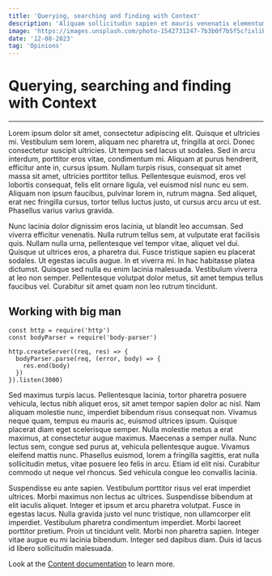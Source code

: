 ```yaml
---
title: 'Querying, searching and finding with Context'
description: 'Aliquam sollicitudin sapien et mauris venenatis elementum. Morbi libero massa, pellentesque pharetra risus a, ornare accumsan libero. Nullam eu nisl mi. Donec tempus sit amet risus et viverra. Nulla facilisi. Ut quis posuere nisl.'
image: 'https://images.unsplash.com/photo-1542731247-7b3b0f7b5f5c?ixlib=rb-1.2.1&ixid=eyJhcHBfaWQiOjEyMDd9&auto=format&fit=crop&w=1350&q=80'
date: '12-08-2023'
tag: 'Opinions'
---
```


# Querying, searching and finding with Context

---

Lorem ipsum dolor sit amet, consectetur adipiscing elit. Quisque et ultricies mi. Vestibulum sem lorem, aliquam nec pharetra ut, fringilla at orci. Donec consectetur suscipit ultricies. Ut tempus sed lacus ut sodales. Sed in arcu interdum, porttitor eros vitae, condimentum mi. Aliquam at purus hendrerit, efficitur ante in, cursus ipsum. Nullam turpis risus, consequat sit amet massa sit amet, ultricies porttitor tellus. Pellentesque euismod, eros vel lobortis consequat, felis elit ornare ligula, vel euismod nisl nunc eu sem. Aliquam non ipsum faucibus, pulvinar lorem in, rutrum magna. Sed aliquet, erat nec fringilla cursus, tortor tellus luctus justo, ut cursus arcu arcu ut est. Phasellus varius varius gravida.

Nunc lacinia dolor dignissim eros lacinia, ut blandit leo accumsan. Sed viverra efficitur venenatis. Nulla rutrum tellus sem, at vulputate erat facilisis quis. Nullam nulla urna, pellentesque vel tempor vitae, aliquet vel dui. Quisque ut ultrices eros, a pharetra dui. Fusce tristique sapien eu placerat sodales. Ut egestas iaculis augue. In et viverra mi. In hac habitasse platea dictumst. Quisque sed nulla eu enim lacinia malesuada. Vestibulum viverra at leo non semper. Pellentesque volutpat dolor metus, sit amet tempus tellus faucibus vel. Curabitur sit amet quam non leo rutrum tincidunt.

## Working with big man

```js{1,3-5}[server.js]
const http = require('http')
const bodyParser = require('body-parser')

http.createServer((req, res) => {
  bodyParser.parse(req, (error, body) => {
    res.end(body)
  })
}).listen(3000)
```

Sed maximus turpis lacus. Pellentesque lacinia, tortor pharetra posuere vehicula, lectus nibh aliquet eros, sit amet tempor sapien dolor ac nisl. Nam aliquam molestie nunc, imperdiet bibendum risus consequat non. Vivamus neque quam, tempus eu mauris ac, euismod ultrices ipsum. Quisque placerat diam eget scelerisque semper. Nulla molestie metus a erat maximus, at consectetur augue maximus. Maecenas a semper nulla. Nunc lectus sem, congue sed purus at, vehicula pellentesque augue. Vivamus eleifend mattis nunc. Phasellus euismod, lorem a fringilla sagittis, erat nulla sollicitudin metus, vitae posuere leo felis in arcu. Etiam id elit nisi. Curabitur commodo ut neque vel rhoncus. Sed vehicula congue leo convallis lacinia.

Suspendisse eu ante sapien. Vestibulum porttitor risus vel erat imperdiet ultrices. Morbi maximus non lectus ac ultrices. Suspendisse bibendum at elit iaculis aliquet. Integer et ipsum et arcu pharetra volutpat. Fusce in egestas lacus. Nulla gravida justo vel nunc tristique, non ullamcorper elit imperdiet. Vestibulum pharetra condimentum imperdiet. Morbi laoreet porttitor pretium. Proin ut tincidunt velit. Morbi non pharetra sapien. Integer vitae augue eu mi lacinia bibendum. Integer sed dapibus diam. Duis id lacus id libero sollicitudin malesuada.

Look at the [Content documentation](https://content-v2.nuxtjs.org/) to learn more.
